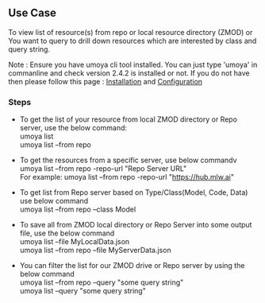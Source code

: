 ## Use Case
To view list of resource(s) from repo or local resource directory (ZMOD) or You want to query to drill down resources which are interested by class and query string.</br>

Note : 
Ensure you have umoya cli tool installed. You can just type 'umoya' in commanline and check version 2.4.2 is installed or not.
If you do not have then please follow this page : [Installation](https://github.com/Umoya-ai/UMOYA/blob/master/docs/sample%20and%20training%20-%20usecases/install%20umoya%20cli%20tool.md) and [Configuration](https://github.com/Umoya-ai/UMOYA/blob/master/docs/sample%20and%20training%20-%20usecases/init%20or%20configure%20umoya%20cli%20tool.md) 

### Steps
* To get the list of your resource from local ZMOD directory or Repo server, use the below command:</br>
  umoya list</br>
  umoya list –from repo

* To get the resources from a specific server, use below commandv
  umoya list –from repo -repo-url "Repo Server URL"</br>
  For example:  umoya list –from repo -repo-url "https://hub.mlw.ai"

* To get list from Repo server based on Type/Class(Model, Code, Data) use below command</br>
  umoya list –from repo –class Model

* To save all from ZMOD local directory or Repo Server into some output file, use the below command</br>
  umoya list –file MyLocalData.json</br>
  umoya list –from repo –file MyServerData.json

* You can filter the list for our ZMOD drive or Repo server by using the below command</br>
  umoya list –from repo –query "some query string"</br>
  umoya list –query "some query string"
